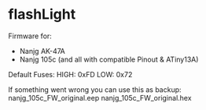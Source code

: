 # flashLight

Firmware for:
- Nanjg AK-47A
- Nanjg 105c
(and all with compatible Pinout &amp; ATiny13A) 

Default Fuses:
HIGH: 0xFD
LOW:  0x72

If something went wrong you can use this as backup:
nanjg_105c_FW_original.eep
nanjg_105c_FW_original.hex
